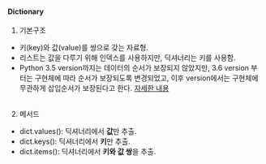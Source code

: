 #### Dictionary

1. 기본구조
 - 키(key)와 값(value)를 쌍으로 갖는 자료형.
 - 리스트는 값을 다루기 위해 인덱스를 사용하지만, 딕셔너리는 키를 사용함.
 - Python 3.5 version까지는 데이터의 순서가 보장되지 않았지만, 3.6 version 부터는 구현체에 따라 순서가 보장되도록 변경되었고, 
 이후 version에서는 구현체에 무관하게 삽입순서가 보장된다고 한다.
 [자세한 내용](https://blog.sinwoobang.me/post/176050610602/pythondictorder) <br><br>

 
2. 메서드
 - dict.values(): 딕셔너리에서 **값**만 추출.
 - dict.keys(): 딕셔너리에서 **키**만 추출.
 - dict.items(): 딕셔너리에서 **키와 값 쌍**을 추출.
  
